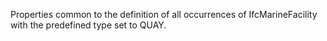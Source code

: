 Properties common to the definition of all occurrences of IfcMarineFacility with the predefined type set to QUAY.
